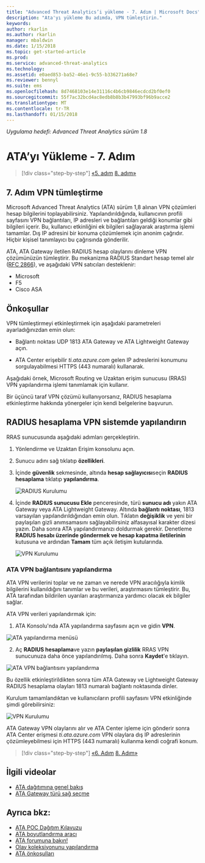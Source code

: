 ```yaml
---
title: "Advanced Threat Analytics’i yükleme - 7. Adım | Microsoft Docs"
description: "Ata'yı yükleme Bu adımda, VPN tümleştirin."
keywords: 
author: rkarlin
ms.author: rkarlin
manager: mbaldwin
ms.date: 1/15/2018
ms.topic: get-started-article
ms.prod: 
ms.service: advanced-threat-analytics
ms.technology: 
ms.assetid: e0aed853-ba52-46e1-9c55-b336271a68e7
ms.reviewer: bennyl
ms.suite: ems
ms.openlocfilehash: 8d7468103e14e31116c4b6cb9846ecdcd2bf0ef0
ms.sourcegitcommit: 55f7ac32bcd4ac8edb8b8b3b47993bf96b9acce2
ms.translationtype: MT
ms.contentlocale: tr-TR
ms.lasthandoff: 01/15/2018
---
```

*Uygulama hedefi: Advanced Threat Analytics sürüm 1.8*



# <a name="install-ata---step-7"></a>ATA’yı Yükleme - 7. Adım

>[!div class="step-by-step"]
[«5. adım](install-ata-step5.md)
[8. adım»](install-ata-step7.md)

## <a name="step-7-integrate-vpn"></a>7. Adım VPN tümleştirme

Microsoft Advanced Threat Analytics (ATA) sürüm 1,8 alınan VPN çözümleri hesap bilgilerini toplayabilirsiniz. Yapılandırıldığında, kullanıcının profili sayfasını VPN bağlantıları, IP adresleri ve bağlantıları geldiği konumlar gibi bilgileri içerir. Bu, kullanıcı etkinliğini ek bilgileri sağlayarak araştırma işlemi tamamlar. Dış IP adresini bir konuma çözümlemek için anonim çağrıdır. Hiçbir kişisel tanımlayıcı bu çağrısında gönderilir.

ATA, ATA Gateway iletilen RADIUS hesap olaylarını dinleme VPN çözümünüzün tümleştirir. Bu mekanizma RADIUS Standart hesap temel alır ([RFC 2866](https://tools.ietf.org/html/rfc2866)), ve aşağıdaki VPN satıcıları desteklenir:

-   Microsoft
-   F5
-   Cisco ASA

## <a name="prerequisites"></a>Önkoşullar

VPN tümleştirmeyi etkinleştirmek için aşağıdaki parametreleri ayarladığınızdan emin olun:

-   Bağlantı noktası UDP 1813 ATA Gateway ve ATA Lightweight Gateway açın.

-   ATA Center erişebilir *ti.ata.azure.com* gelen IP adreslerini konumunu sorgulayabilmesi HTTPS (443 numaralı) kullanarak.

Aşağıdaki örnek, Microsoft Routing ve Uzaktan erişim sunucusu (RRAS) VPN yapılandırma işlemi tanımlamak için kullanır.

Bir üçüncü taraf VPN çözümü kullanıyorsanız, RADIUS hesaplama etkinleştirme hakkında yönergeler için kendi belgelerine başvurun.

## <a name="configure-radius-accounting-on-the-vpn-system"></a>RADIUS hesaplama VPN sistemde yapılandırın

RRAS sunucusunda aşağıdaki adımları gerçekleştirin.
 
1.  Yönlendirme ve Uzaktan Erişim konsolunu açın.
2.  Sunucu adını sağ tıklatıp **özellikleri**.
3.  İçinde **güvenlik** sekmesinde, altında **hesap sağlayıcısı**seçin **RADIUS hesaplama** tıklatıp **yapılandırma**.

    ![RADIUS Kurulumu](./media/radius-setup.png)

4.  İçinde **RADIUS sunucusu Ekle** penceresinde, türü **sunucu adı** yakın ATA Gateway veya ATA Lightweight Gateway. Altında **bağlantı noktası**, 1813 varsayılan yapılandırıldığından emin olun. Tıklatın **değişiklik** ve yeni bir paylaşılan gizli anımsamasını sağlayabilirsiniz alfasayısal karakter dizesi yazın. Daha sonra ATA yapılandırmanızı doldurmak gerekir. Denetleme **RADIUS hesabı üzerinde göndermek ve hesap kapatma iletilerinin** kutusuna ve ardından **Tamam** tüm açık iletişim kutularında.
 
     ![VPN Kurulumu](./media/vpn-set-accounting.png)
     
### <a name="configure-vpn-in-ata"></a>ATA VPN bağlantısını yapılandırma

ATA VPN verilerini toplar ve ne zaman ve nerede VPN aracılığıyla kimlik bilgilerini kullanıldığını tanımlar ve bu verileri, araştırmasını tümleştirir. Bu, ATA tarafından bildirilen uyarıları araştırmanıza yardımcı olacak ek bilgiler sağlar.

ATA VPN verileri yapılandırmak için:

1.  ATA Konsolu'nda ATA yapılandırma sayfasını açın ve gidin **VPN**.
 
  ![ATA yapılandırma menüsü](./media/config-menu.png)

2.  Aç **RADIUS hesaplama**ve yazın **paylaşılan gizlilik** RRAS VPN sunucunuza daha önce yapılandırılmış. Daha sonra **Kaydet**'e tıklayın.
 

  ![ATA VPN bağlantısını yapılandırma](./media/vpn.png)


Bu özellik etkinleştirildikten sonra tüm ATA Gateway ve Lightweight Gateway RADIUS hesaplama olayları 1813 numaralı bağlantı noktasında dinler. 

Kurulum tamamlandıktan ve kullanıcıların profili sayfasını VPN etkinliğinde şimdi görebilirsiniz:
 
   ![VPN Kurulumu](./media/vpn-user.png)

ATA Gateway VPN olaylarını alır ve ATA Center işleme için gönderir sonra ATA Center erişmesi *ti.ata.azure.com* VPN olaylara dış IP adreslerinin çözümleyebilmesi için HTTPS (443 numaralı) kullanma kendi coğrafi konum.




>[!div class="step-by-step"]
[«6. Adım](install-ata-step5.md)
[8. Adım»](install-ata-step7.md)



## <a name="related-videos"></a>İlgili videolar
- [ATA dağıtımına genel bakış](https://channel9.msdn.com/Shows/Microsoft-Security/Overview-of-ATA-Deployment-in-10-Minutes)
- [ATA Gateway türü sağ seçme](https://channel9.msdn.com/Shows/Microsoft-Security/ATA-Deployment-Choose-the-Right-Gateway-Type)


## <a name="see-also"></a>Ayrıca bkz:
- [ATA POC Dağıtım Kılavuzu](http://aka.ms/atapoc)
- [ATA boyutlandırma aracı](http://aka.ms/atasizingtool)
- [ATA forumuna bakın!](https://social.technet.microsoft.com/Forums/security/home?forum=mata)
- [Olay koleksiyonunu yapılandırma](configure-event-collection.md)
- [ATA önkoşulları](ata-prerequisites.md)

